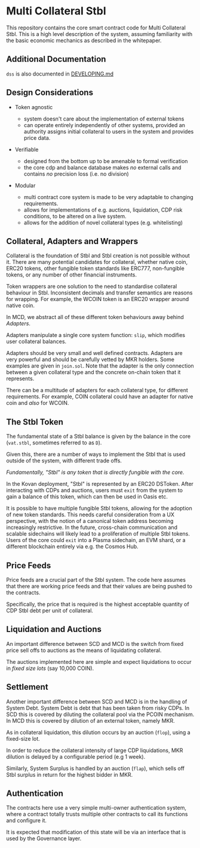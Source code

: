 # Multi Collateral Stbl
This repository contains the core smart contract code for Multi
Collateral Stbl. This is a high level description of the system, assuming
familiarity with the basic economic mechanics as described in the
whitepaper.

## Additional Documentation

`dss` is also documented in [DEVELOPING.md](https://github.com/MetricOneDev/dss/blob/master/DEVELOPING.md)

## Design Considerations

- Token agnostic
  - system doesn't care about the implementation of external tokens
  - can operate entirely independently of other systems, provided an authority assigns
    initial collateral to users in the system and provides price data.

- Verifiable
  - designed from the bottom up to be amenable to formal verification
  - the core cdp and balance database makes *no* external calls and
    contains *no* precision loss (i.e. no division)

- Modular
  - multi contract core system is made to be very adaptable to changing
    requirements.
  - allows for implementations of e.g. auctions, liquidation, CDP risk
    conditions, to be altered on a live system.
  - allows for the addition of novel collateral types (e.g. whitelisting)


## Collateral, Adapters and Wrappers

Collateral is the foundation of Stbl and Stbl creation is not possible
without it. There are many potential candidates for collateral, whether
native coin, ERC20 tokens, other fungible token standards like ERC777,
non-fungible tokens, or any number of other financial instruments.

Token wrappers are one solution to the need to standardise collateral
behaviour in Stbl. Inconsistent decimals and transfer semantics are
reasons for wrapping. For example, the WCOIN token is an ERC20 wrapper
around native coin.

In MCD, we abstract all of these different token behaviours away behind
*Adapters*.

Adapters manipulate a single core system function: `slip`, which
modifies user collateral balances.

Adapters should be very small and well defined contracts. Adapters are
very powerful and should be carefully vetted by MKR holders. Some
examples are given in `join.sol`. Note that the adapter is the only
connection between a given collateral type and the concrete on-chain
token that it represents.

There can be a multitude of adapters for each collateral type, for
different requirements. For example, COIN collateral could have an
adapter for native coin and *also* for WCOIN.


## The Stbl Token

The fundamental state of a Stbl balance is given by the balance in the
core (`vat.stbl`, sometimes referred to as `D`).

Given this, there are a number of ways to implement the Stbl that is used
outside of the system, with different trade offs.

*Fundamentally, "Stbl" is any token that is directly fungible with the
core.*

In the Kovan deployment, "Stbl" is represented by an ERC20 DSToken.
After interacting with CDPs and auctions, users must `exit` from the
system to gain a balance of this token, which can then be used in Oasis
etc.

It is possible to have multiple fungible Stbl tokens, allowing for the
adoption of new token standards. This needs careful consideration from a
UX perspective, with the notion of a canonical token address becoming
increasingly restrictive. In the future, cross-chain communication and
scalable sidechains will likely lead to a proliferation of multiple Stbl
tokens. Users of the core could `exit` into a Plasma sidechain, an
EVM shard, or a different blockchain entirely via e.g. the Cosmos
Hub.


## Price Feeds

Price feeds are a crucial part of the Stbl system. The code here assumes
that there are working price feeds and that their values are being
pushed to the contracts.

Specifically, the price that is required is the highest acceptable
quantity of CDP Stbl debt per unit of collateral.


## Liquidation and Auctions

An important difference between SCD and MCD is the switch from fixed
price sell offs to auctions as the means of liquidating collateral.

The auctions implemented here are simple and expect liquidations to
occur in *fixed size lots* (say 10,000 COIN).


## Settlement

Another important difference between SCD and MCD is in the handling of
System Debt. System Debt is debt that has been taken from risky CDPs.
In SCD this is covered by diluting the collateral pool via the PCOIN
mechanism. In MCD this is covered by dilution of an external token,
namely MKR.

As in collateral liquidation, this dilution occurs by an auction
(`flop`), using a fixed-size lot.

In order to reduce the collateral intensity of large CDP liquidations,
MKR dilution is delayed by a configurable period (e.g 1 week).

Similarly, System Surplus is handled by an auction (`flap`), which sells
off Stbl surplus in return for the highest bidder in MKR.


## Authentication

The contracts here use a very simple multi-owner authentication system,
where a contract totally trusts multiple other contracts to call its
functions and configure it.

It is expected that modification of this state will be via an interface
that is used by the Governance layer.
